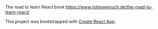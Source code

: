 The road to learn React book
https://www.robinwieruch.de/the-road-to-learn-react/

This project was bootstrapped with [Create React App](https://github.com/facebookincubator/create-react-app).
